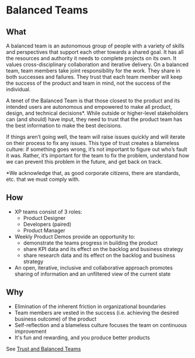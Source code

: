 # Balanced Teams

## What

A balanced team is an autonomous group of people with a variety of skills and perspectives that support each other towards a shared goal. It has all the resources and authority it needs to complete projects on its own. It values cross-disciplinary collaboration and iterative delivery. On a balanced team, team members take joint responsibility for the work.  They share in both successes and failures.  They trust that each team member will keep the success of the product and team in mind, not the success of the individual.

A tenet of the Balanced Team is that those closest to the product and its intended users are autonomous and empowered to make all product, design, and technical decisions*. While outside or higher-level stakeholders can (and should) have input, they need to trust that the product team has the best information to make the best decisions.

If things aren’t going well, the team will raise issues quickly and will iterate on their process to fix any issues. This type of trust creates a blameless culture: if something goes wrong, it’s not important to figure out who’s fault it was. Rather, it’s important for the team to fix the problem, understand how we can prevent this problem in the future, and get back on track.

*We acknowledge that, as good corporate citizens, there are standards, etc. that we must comply with.


## How

- XP teams consist of 3 roles: 
  - Product Designer
  - Developers (paired)
  - Product Manager
- Weekly Product Demos provide an opportunity to:
  - demonstrate the teams progress in building the product
  - share KPI data and its effect on the backlog and business strategy
  - share research data and its effect on the backlog and business strategy
- An open, iterative, inclusive and collaborative approach promotes sharing of information and an unfiltered view of the current state

## Why

- Elimination of the inherent friction in organizational boundaries
- Team members are vested in the success (i.e. achieving the desired business outcome) of the product
- Self-reflection and a blameless culture focuses the team on continuous improvement
- It's fun and rewarding, and you produce better products

See [Trust and Balanced Teams](https://medium.com/product-labs/trust-and-balanced-teams-919456ad57cf)
